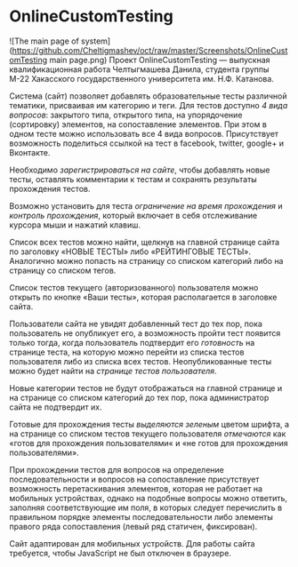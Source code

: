 # OnlineCustomTesting
![The main page of system](https://github.com/Cheltigmashev/oct/raw/master/Screenshots/OnlineCustomTesting main page.png)
Проект OnlineCustomTesting — выпускная квалификационная работа Челтыгмашева Данила, студента группы М-22 Хакасского государственного университета им. Н.Ф. Катанова.

Система (сайт) позволяет добавлять образовательные тесты различной тематики, присваивая им категорию и теги. Для тестов доступно *4 вида вопросов*: закрытого типа, открытого типа, на упорядочение (сортировку) элементов, на сопоставление элементов. При этом в одном тесте можно использовать все 4 вида вопросов. Присутствует возможность поделиться ссылкой на тест в facebook, twitter, google+ и Вконтакте.

Необходимо *зарегистрироваться на сайте*, чтобы добавлять новые тесты, оставлять комментарии к тестам и сохранять результаты прохождения тестов.

Возможно установить для теста *ограничение на время прохождения* и *контроль прохождения*, который включает в себя отслеживание курсора мыши и нажатий клавиш.

Список всех тестов можно найти, щелкнув на главной странице сайта по заголовку «НОВЫЕ ТЕСТЫ» либо «РЕЙТИНГОВЫЕ ТЕСТЫ». Аналогично можно попасть на страницу со списком категорий либо на страницу со списком тегов.

Список тестов текущего (авторизованного) пользователя можно открыть по кнопке «Ваши тесты», которая располагается в заголовке сайта.

Пользователи сайта не увидят добавленный тест до тех пор, пока пользователь не опубликует его, а возможность пройти тест появится только тогда, когда пользователь подтвердит его *готовность* на странице теста, на которую можно перейти из списка тестов пользователя либо из списка всех тестов. Неопубликованные тесты можно будет найти на *странице тестов пользователя*.

Новые категории тестов не будут отображаться на главной странице и на странице со списком категорий до тех пор, пока администратор сайта не подтвердит их.

Готовые для прохождения тесты *выделяются зеленым* цветом шрифта, а на странице со списком тестов текущего пользователя *отмечаются* как «готов для прохождения пользователями« и «не готов для прохождения пользователями».

При прохождении тестов для вопросов на определение последовательности и вопросов на сопоставление присутствует возможность перетаскивания элементов, которая не работает на мобильных устройствах, однако на подобные вопросы можно ответить, заполняя соответствующие им поля, в которых следует перечислить в правильном порядке элементы последовательности либо элементы правого ряда сопоставления (левый ряд статичен, фиксирован).

Сайт адаптирован для мобильных устройств. Для работы сайта требуется, чтобы JavaScript не был отключен в браузере.
